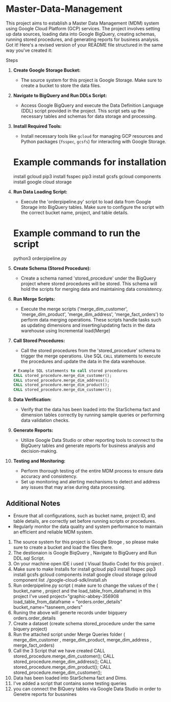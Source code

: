 # Master-Data-Management
This project aims to establish a Master Data Management (MDM) system using Google Cloud Platform (GCP) services. The project involves setting up data sources, loading data into Google BigQuery, creating schemas, running stored procedures, and generating reports for business analysis.
Got it! Here's a revised version of your README file structured in the same way you've created it:

Steps

1. **Create Google Storage Bucket:**
   - The source system for this project is Google Storage. Make sure to create a bucket to store the data files.

2. **Navigate to BigQuery and Run DDLs Script:**
   - Access Google BigQuery and execute the Data Definition Language (DDL) script provided in the project. This script sets up the necessary tables and schemas for data storage and processing.

3. **Install Required Tools:**
   - Install necessary tools like `gcloud` for managing GCP resources and Python packages (`fsspec`, `gcsfs`) for interacting with Google Storage.
   # Example commands for installation
   install gcloud
   pip3 install fsspec
   pip3 install gcsfs
   gcloud components install google cloud storage

4. **Run Data Loading Script:**
   - Execute the 'orderpipeline.py' script to load data from Google Storage into BigQuery tables. Make sure to configure the script with the correct bucket name, project, and table details.
   # Example command to run the script
   python3 orderpipeline.py

5. **Create Schema (Stored Procedure):**
   - Create a schema named 'stored_procedure' under the BigQuery project where stored procedures will be stored. This schema will hold the scripts for merging data and maintaining data consistency.

6. **Run Merge Scripts:**
   - Execute the merge scripts ('merge_dim_customer', 'merge_dim_product', 'merge_dim_address', 'merge_fact_orders') to perform data merging operations. These scripts handle tasks such as updating dimensions and inserting/updating facts in the data warehouse using Incremental load(Merge)

7. **Call Stored Procedures:**
   - Call the stored procedures from the 'stored_procedure' schema to trigger the merge operations. Use SQL `CALL` statements to execute the procedures and update the data in the data warehouse.
   ```sql
   # Example SQL statements to call stored procedures
   CALL stored_procedure.merge_dim_customer();
   CALL stored_procedure.merge_dim_address();
   CALL stored_procedure.merge_dim_product();
   CALL stored_procedure.merge_dim_customer();
   ```

8. **Data Verification:**
   - Verify that the data has been loaded into the StarSchema fact and dimension tables correctly by running sample queries or performing data validation checks.

9. **Generate Reports:**
   - Utilize Google Data Studio or other reporting tools to connect to the BigQuery tables and generate reports for business analysis and decision-making.

10. **Testing and Monitoring:**
    - Perform thorough testing of the entire MDM process to ensure data accuracy and consistency.
    - Set up monitoring and alerting mechanisms to detect and address any issues that may arise during data processing.

## Additional Notes

- Ensure that all configurations, such as bucket name, project ID, and table details, are correctly set before running scripts or procedures.
- Regularly monitor the data quality and system performance to maintain an efficient and reliable MDM system.










1. The source system for this project is Google Stroge , so please make sure to create a bucket and load the files there.
2. The destionaion is Google BiqQuery , Navigate to BigQuery and Run DDL.sql Script.
3. On your machine open IDE i used ( Visual Studio Code) for this project .
4. Make sure to make Installs for
   install gcloud
   pip3 install fsspec
   pip3 install gcsfs
   gcloud components install google cloud storage
   gcloud component list
   ./google-cloud-sdk/install.sh
5. Run orderpipeline.py script ( make sure to change the values of the ( bucket_name , project and the load_table_from_dataframe) in this project I've used
   project="graphic-abbey-356908
   load_table_from_dataframe = "orders.order_details"
   bucket_name="tasneem_orders"
6. Runing the above will generte records under bigquery orders.order_details
7. Create a dataset (create schema stored_procedure under the same biquery project)
8. Run the attached script under Merge Queries folder ( merge_dim_customer , merge_dim_product, merge_dim_address , merge_fact_orders)
9. Call the 3 Script that we have created
   CALL stored_procedure.merge_dim_customer();
   CALL stored_procedure.merge_dim_address();
   CALL stored_procedure.merge_dim_product();
   CALL stored_procedure.merge_dim_customer();
10. Data has been loaded into StarSchema fact and Dims.
11. I've added a script that contains some testing queries 
12. you can connect the BiQuery tables via Google Data Studio in order to Genetre reports for bussnines
    
   
